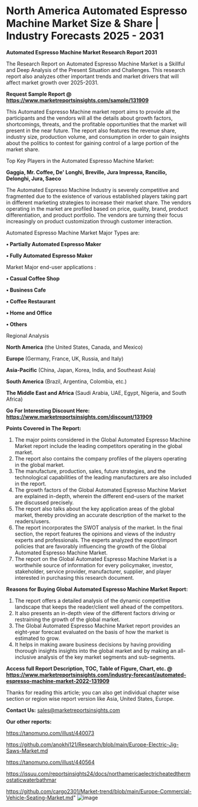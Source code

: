 # North America Automated Espresso Machine Market Size & Share | Industry Forecasts 2025 - 2031

<strong>Automated Espresso Machine Market Research Report 2031</strong>

The Research Report on Automated Espresso Machine Market is a Skillful and Deep Analysis of the Present Situation and Challenges. This research report also analyzes other important trends and market drivers that will affect market growth over 2025-2031.

<strong>Request Sample Report @ <a href=https://www.marketreportsinsights.com/sample/131909>https://www.marketreportsinsights.com/sample/131909</a></strong>

This Automated Espresso Machine market report aims to provide all the participants and the vendors will all the details about growth factors, shortcomings, threats, and the profitable opportunities that the market will present in the near future. The report also features the revenue share, industry size, production volume, and consumption in order to gain insights about the politics to contest for gaining control of a large portion of the market share.

Top Key Players in the Automated Espresso Machine Market:

<strong>Gaggia, Mr. Coffee, De' Longhi, Breville, Jura Impressa, Rancilio, Delonghi, Jura, Saeco</strong>

The Automated Espresso Machine Industry is severely competitive and fragmented due to the existence of various established players taking part in different marketing strategies to increase their market share. The vendors operating in the market are profiled based on price, quality, brand, product differentiation, and product portfolio. The vendors are turning their focus increasingly on product customization through customer interaction.

Automated Espresso Machine Market Major Types are:

<strong>• Partially Automated Espresso Maker

• Fully Automated Espresso Maker</strong>

Market Major end-user applications :

<strong>• Casual Coffee Shop

• Business Cafe

• Coffee Restaurant

• Home and Office

• Others</strong>

Regional Analysis

</u><strong><b>North America</b></strong> (the United States, Canada, and Mexico)

<strong><b>Europe </b></strong>(Germany, France, UK, Russia, and Italy)

<strong><b>Asia-Pacific</b></strong> (China, Japan, Korea, India, and Southeast Asia)

<strong><b>South America</b></strong> (Brazil, Argentina, Colombia, etc.)

<strong><b>The Middle East and Africa</b></strong> (Saudi Arabia, UAE, Egypt, Nigeria, and South Africa)

<strong>Go For Interesting Discount Here: <a href=https://www.marketreportsinsights.com/discount/131909>https://www.marketreportsinsights.com/discount/131909</a></strong>

<strong>Points Covered in The Report:</strong>
<ol>
  <li>The major points considered in the Global Automated Espresso Machine Market report include the leading competitors operating in the global market.</li>
  <li>The report also contains the company profiles of the players operating in the global market.</li>
  <li>The manufacture, production, sales, future strategies, and the technological capabilities of the leading manufacturers are also included in the report.</li>
  <li>The growth factors of the Global Automated Espresso Machine Market are explained in-depth, wherein the different end-users of the market are discussed precisely.</li>
  <li>The report also talks about the key application areas of the global market, thereby providing an accurate description of the market to the readers/users.</li>
  <li>The report incorporates the SWOT analysis of the market. In the final section, the report features the opinions and views of the industry experts and professionals. The experts analyzed the export/import policies that are favorably influencing the growth of the Global Automated Espresso Machine Market.</li>
  <li>The report on the Global Automated Espresso Machine Market is a worthwhile source of information for every policymaker, investor, stakeholder, service provider, manufacturer, supplier, and player interested in purchasing this research document.</li>
</ol>
<strong>Reasons for Buying Global Automated Espresso Machine Market Report:</strong>

<ol>
  <li>The report offers a detailed analysis of the dynamic competitive landscape that keeps the reader/client well ahead of the competitors.</li>
  <li>It also presents an in-depth view of the different factors driving or restraining the growth of the global market.</li>
  <li>The Global Automated Espresso Machine Market report provides an eight-year forecast evaluated on the basis of how the market is estimated to grow.</li>
  <li>It helps in making aware business decisions by having providing thorough insights insights into the global market and by making an all-inclusive analysis of the key market segments and sub-segments.</li>
</ol>
<strong>Access full Report Description, TOC, Table of Figure, Chart, etc. @ <a href=https://www.marketreportsinsights.com/industry-forecast/automated-espresso-machine-market-2022-131909>https://www.marketreportsinsights.com/industry-forecast/automated-espresso-machine-market-2022-131909</a></strong>


Thanks for reading this article; you can also get individual chapter wise section or region wise report version like Asia, United States, Europe.

<strong>Contact Us:</strong>
sales@marketreportsinsights.com

<strong>Our other reports:</strong>

<a href=https://tanomuno.com/illust/440073>https://tanomuno.com/illust/440073</a>

<a href=https://github.com/anokhi121/Research/blob/main/Europe-Electric-Jig-Saws-Market.md>https://github.com/anokhi121/Research/blob/main/Europe-Electric-Jig-Saws-Market.md</a>

<a href=https://tanomuno.com/illust/440564>https://tanomuno.com/illust/440564</a>

<a href=https://issuu.com/reportsinsights24/docs/northamericaelectricheatedthermostaticwaterbathmar>https://issuu.com/reportsinsights24/docs/northamericaelectricheatedthermostaticwaterbathmar</a>

<a href=https://github.com/cargo2301/Market-trend/blob/main/Europe-Commercial-Vehicle-Seating-Market.md>https://github.com/cargo2301/Market-trend/blob/main/Europe-Commercial-Vehicle-Seating-Market.md</a>"
![image](https://github.com/user-attachments/assets/5a29d1f6-1280-456c-b305-cd0a78131a25)
